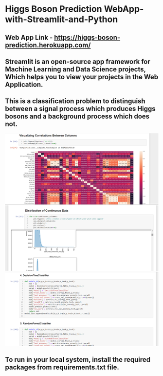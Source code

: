 # Higgs Boson Prediction WebApp-with-Streamlit-and-Python 

## Web App Link - https://higgs-boson-prediction.herokuapp.com/ 

## Streamlit is an open-source app framework for Machine Learning and Data Science projects, Which helps you to view your projects in the Web Application.



## This is a classification problem to distinguish between a signal process which produces Higgs bosons and a background process which does not.


 ![Getting Started](./screen1.png)
 ![Getting Started](./screen2.png)
 ![Getting Started](./screen3.png)


## To run in your local system, install the required packages from requirements.txt file.
